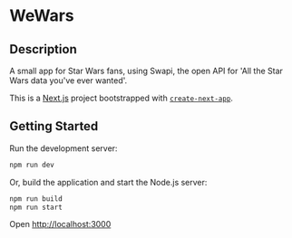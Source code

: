 # WeWars

## Description

A small app for Star Wars fans, using Swapi, the open API for 'All the Star Wars data you've ever wanted'.

This is a [Next.js](https://nextjs.org/) project bootstrapped with [`create-next-app`](https://github.com/vercel/next.js/tree/canary/packages/create-next-app).

## Getting Started

Run the development server:

```bash
npm run dev
```

Or, build the application and start the Node.js server:

```bash
npm run build
npm run start
```

Open [http://localhost:3000](http://localhost:3000)
